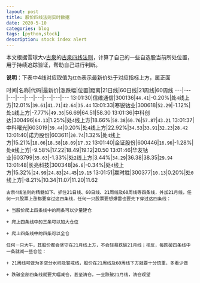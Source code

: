 ```yaml
---
layout: post
title: 股价四线法则实时数据
date: 2020-5-10
categories: blog
tags: [python,stock]
description: stock index alert
---
```



本文根据雪球大v[古泉](https://xueqiu.com/u/7148646888)的[古泉四线法则](https://xueqiu.com/7148646888/130498192)，计算了自己的一些自选股当前所处位置，用于持续追踪验证，帮助自己进行判断。

**说明**：下表中4线对应取值为`红色`表示最新价处于对应指标上方，属正面

时间|名称|代码|最新价|涨跌幅|位置|距离|21日线|60日线|21周线|60周线
---|---|---|---|---|---|---|---|---
13:01:30|信维通信|300136|`44.41`|-0.20%|处`4`线上方|12.01%|`39.61`|`41.71`|`42.64`|`35.44`
13:01:33|寒锐钴业|300618|`52.29`|-1.12%|处`1`线上方|-7.77%|`49.36`|56.69|64.51|58.30
13:01:36|中科创达|300496|`64.13`|1.25%|处`4`线上方|18.66%|`58.38`|`60.76`|`57.87`|`43.21`
13:01:37|中科曙光|603019|`39.44`|0.20%|处`4`线上方|22.92%|`34.53`|`33.91`|`32.23`|`28.42`
13:01:40|诺力股份|603611|`20.74`|1.32%|处`4`线上方|15.21%|`18.06`|`18.58`|`18.09`|`17.32`
13:01:40|金证股份|600446|`16.96`|-1.28%|处`0`线上方|-9.58%|17.22|18.49|19.12|20.50
13:01:46|华友钴业|603799|`35.63`|-1.33%|处`2`线上方|3.44%|`34.29`|36.38|38.35|`29.94`
13:01:48|长亮科技|300348|`26.6`|-0.34%|处`4`线上方|15.32%|`24.99`|`24.83`|`24.45`|`19.15`
13:01:51|赢时胜|300377|`10.13`|0.20%|处`0`线上方|-8.21%|10.34|11.07|11.20|11.62

```
古泉4线法则的精髓如下。抓住21日线、60日线、21周线及60周线等四条线，外加21月线，任何一只股票上涨都要穿过这四条线，任何一只股票要想爆雷也要先下穿过这四条线：

+ 当股价爬上四条线中的两条可以少量建仓

+ 爬上四条线中的三条可以加大仓位

+ 爬上四条线中的四条可以全仓

任何一只大牛，其股价都会坚守在21月线上方，不会轻易跌破21月线；相反，每跌破四条线中一条就减一些仓位：

+ 21周线可做为多空分水岭及警戒线，股价在21周线及60周线下方就要十分慎重，多看少做

+ 跌破全部四条线就要大幅减仓，甚至清仓，一旦跌破21月线，清仓观望
```